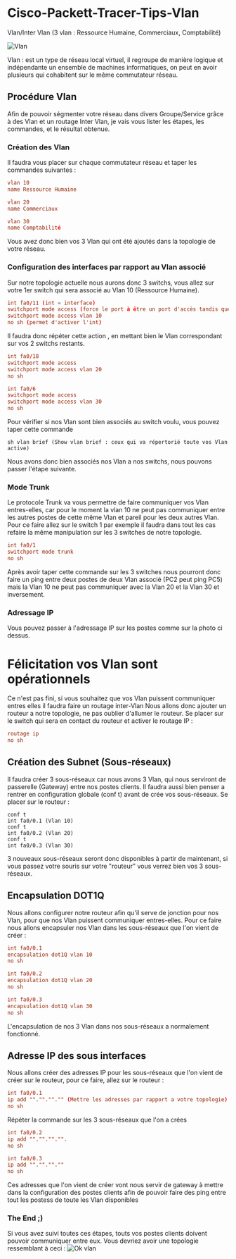 # Cisco-Packett-Tracer-Tips-Vlan
Vlan/Inter Vlan (3 vlan : Ressource Humaine, Commerciaux, Comptabilité)


![Vlan](https://user-images.githubusercontent.com/22075822/153721643-c9c533dc-4eff-4828-b82d-c0aaad3388e1.JPG)

Vlan : est un type de réseau local virtuel, il regroupe de manière logique et indépendante un ensemble de machines informatiques, on peut en avoir plusieurs qui cohabitent sur le même commutateur réseau.

## Procédure Vlan
Afin de pouvoir ségmenter votre réseau dans divers Groupe/Service grâce à des Vlan et un routage Inter Vlan, je vais vous lister les étapes, les commandes, et le résultat obtenue.
### Création des Vlan
Il faudra vous placer sur chaque commutateur réseau et taper les commandes suivantes :

``` conf t 
vlan 10 
name Ressource Humaine
``` 
``` conf t
vlan 20
name Commerciaux
```
``` conf t
vlan 30
name Comptabilité
```
Vous avez donc bien vos 3 Vlan qui ont été ajoutés dans la topologie de votre réseau.
### Configuration des interfaces par rapport au Vlan associé
Sur notre topologie actuelle nous aurons donc 3 switchs, vous allez sur votre 1er switch qui sera associé au Vlan 10 (Ressource Humaine).
``` conf t
int fa0/11 (int = interface) 
switchport mode access (force le port à être un port d'accès tandis que tout périphérique branché sur ce port ne pourra communiquer qu'avec d'autres périphériques qui se trouvent dans le même Vlan)
switchport mode access vlan 10
no sh (permet d'activer l'int)
```
Il faudra donc répéter cette action , en mettant bien le Vlan correspondant sur vos 2 switchs restants.
``` conf t
int fa0/18
switchport mode access
switchport mode access vlan 20
no sh
```
``` conf t 
int fa0/6
switchport mode access
switchport mode access vlan 30
no sh 
```
Pour vérifier si nos Vlan sont bien associés au switch voulu, vous pouvez taper cette commande
```
sh vlan brief (Show vlan brief : ceux qui va répertorié toute vos Vlan active)
```
Nous avons donc bien associés nos Vlan a nos switchs, nous pouvons passer l'étape suivante.
### Mode Trunk
Le protocole Trunk va vous permettre de faire communiquer vos Vlan entres-elles, car pour le moment la vlan 10 ne peut pas communiquer entre les autres postes de cette même Vlan et pareil pour les deux autres Vlan. Pour ce faire allez sur le switch 1 par exemple il faudra dans tout les cas refaire la même manipulation sur les 3 switches de notre topologie.
``` conf t
int fa0/1
switchport mode trunk
no sh
```
Après avoir taper cette commande sur les 3 switches nous pourront donc faire un ping entre deux postes de deux Vlan associé (PC2 peut ping PC5) mais la Vlan 10 ne peut pas communiquer avec la Vlan 20 et la Vlan 30 et inversement.
### Adressage IP
Vous pouvez passer à l'adressage IP sur les postes comme sur la photo ci dessus.

# Félicitation vos Vlan sont opérationnels


Ce n'est pas fini, si vous souhaitez que vos Vlan puissent communiquer entres elles il faudra faire un routage inter-Vlan
Nous allons donc ajouter un routeur a notre topologie, ne pas oublier d'allumer le routeur.
Se placer sur le switch qui sera en contact du routeur et activer le routage IP :
``` conf t
routage ip
no sh
```
## Création des Subnet (Sous-réseaux)
Il faudra créer 3 sous-réseaux car nous avons 3 Vlan, qui nous serviront de passerelle (Gateway) entre nos postes clients. Il faudra aussi bien penser a rentrer en configuration globale (conf t) avant de crée vos sous-réseaux.
Se placer sur le routeur : 
``` 
conf t 
int fa0/0.1 (Vlan 10)
conf t 
int fa0/0.2 (Vlan 20)
conf t
int fa0/0.3 (Vlan 30)
```
3 nouveaux sous-réseaux seront donc disponibles à partir de maintenant, si vous passez votre souris sur votre "routeur" vous verrez bien vos 3 sous-réseaux.
## Encapsulation DOT1Q
Nous allons configurer notre routeur afin qu'il serve de jonction pour nos Vlan, pour que nos Vlan puissent communiquer entres-elles.
Pour ce faire nous allons encapsuler nos Vlan dans les sous-réseaux que l'on vient de créer :
``` conf t
int fa0/0.1
encapsulation dot1Q vlan 10
no sh
```
``` conf t
int fa0/0.2
encapsulation dot1Q vlan 20
no sh
```
``` conf t
int fa0/0.3
encapsulation dot1Q vlan 30
no sh
```
L'encapsulation de nos 3 Vlan dans nos sous-réseaux a normalement fonctionné.

## Adresse IP des sous interfaces
Nous allons créer des adresses IP pour les sous-réseaux que l'on vient de créer sur le routeur, pour ce faire, allez sur le routeur :
``` conf t
int fa0/0.1
ip add ""."".""."" (Mettre les adresses par rapport a votre topologie)
no sh 
```
Répéter la commande sur les 3 sous-réseaux que l'on a crées
``` conf t
int fa0/0.2
ip add ""."".""."".
no sh
```
``` conf t
int fa0/0.3
ip add "".""."".""
no sh
```
Ces adresses que l'on vient de créer vont nous servir de gateway à mettre dans la configuration des postes clients afin de pouvoir faire des ping entre tout les postess de toute les Vlan disponibles

### The End ;)

Si vous avez suivi toutes ces étapes, touts vos postes clients doivent pouvoir communiquer entre eux.
Vous devriez avoir une topologie ressemblant à ceci :
![Ok vlan](https://user-images.githubusercontent.com/22075822/153722984-dbd118d4-49f5-4d73-be1c-64d7a31598f5.JPG)
